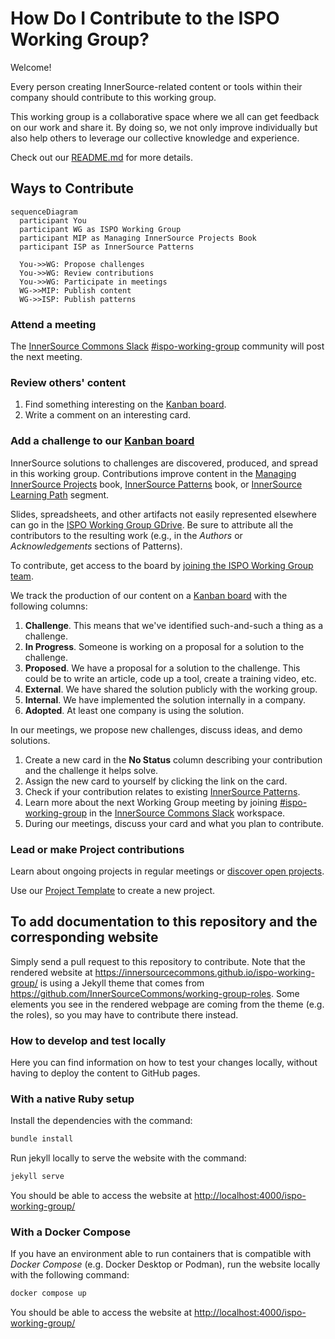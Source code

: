 # How Do I Contribute to the ISPO Working Group?

Welcome!

Every person creating InnerSource-related content or tools within their
company should contribute to this working group.

This working group is a collaborative space where we all can get feedback on
our work and share it. By doing so, we not only improve individually but also
help others to leverage our collective knowledge and experience.

Check out our [README.md] for more details.

## Ways to Contribute

```mermaid
sequenceDiagram
  participant You
  participant WG as ISPO Working Group
  participant MIP as Managing InnerSource Projects Book
  participant ISP as InnerSource Patterns

  You->>WG: Propose challenges
  You->>WG: Review contributions
  You->>WG: Participate in meetings
  WG->>MIP: Publish content
  WG->>ISP: Publish patterns
```

### Attend a meeting

The [InnerSource Commons Slack] [#ispo-working-group] community will post the
next meeting.

### Review others' content

1. Find something interesting on the [Kanban board].
1. Write a comment on an interesting card.

### Add a challenge to our [Kanban board]

InnerSource solutions to challenges are discovered, produced, and spread in
this working group. Contributions improve content in the
[Managing InnerSource Projects] book, [InnerSource Patterns] book, or
[InnerSource Learning Path] segment.

Slides, spreadsheets, and other artifacts not easily represented elsewhere can
go in the [ISPO Working Group GDrive]. Be sure to attribute all the
contributors to the resulting work (e.g., in the _Authors_ or
_Acknowledgements_ sections of Patterns).

To contribute, get access to the board by [joining the ISPO Working Group team].

We track the production of our content on a [Kanban board] with the following
columns:

1. **Challenge**. This means that we've identified such-and-such a thing as a
   challenge.
1. **In Progress**. Someone is working on a proposal for a solution to the
   challenge.
1. **Proposed**. We have a proposal for a solution to the challenge.
   This could be to write an article, code up a tool, create a training video,
   etc.
1. **External**. We have shared the solution publicly with the working group.
1. **Internal**. We have implemented the solution internally in a company.
1. **Adopted**. At least one company is using the solution.

In our meetings, we propose new challenges, discuss ideas, and demo solutions.

1. Create a new card in the **No Status** column describing your contribution
   and the challenge it helps solve.
1. Assign the new card to yourself by clicking the link on the card.
1. Check if your contribution relates to existing [InnerSource Patterns].
1. Learn more about the next Working Group meeting by joining
   [#ispo-working-group] in the [InnerSource Commons Slack] workspace.
1. During our meetings, discuss your card and what you plan to contribute.

### Lead or make Project contributions

Learn about ongoing projects in regular meetings or [discover open projects](https://github.com/InnerSourceCommons/ispo-working-group/projects?query=is%3Aopen).

Use our [Project Template] to create a new project.

## To add documentation to this repository and the corresponding website

Simply send a pull request to this repository to contribute.
Note that the rendered website at
<https://innersourcecommons.github.io/ispo-working-group/> is using a Jekyll
theme that comes from
<https://github.com/InnerSourceCommons/working-group-roles>.
Some elements you see in the rendered webpage are coming from the theme
(e.g. the roles), so you may have to contribute there instead.

### How to develop and test locally

Here you can find information on how to test your changes locally, without
having to deploy the content to GitHub pages.

### With a native Ruby setup

Install the dependencies with the command:

```sh
bundle install
```

Run jekyll locally to serve the website with the command:

```sh
jekyll serve
```

You should be able to access the website at <http://localhost:4000/ispo-working-group/>

### With a Docker Compose

If you have an environment able to run containers that is compatible with
_Docker Compose_ (e.g. Docker Desktop or Podman), run the website locally with
the following command:

```sh
docker compose up
```

You should be able to access the website at <http://localhost:4000/ispo-working-group/>

[Kanban board]: https://github.com/orgs/InnerSourceCommons/projects/4/views/1
[joining the ISPO Working Group team]: https://github.com/InnerSourceCommons/ispo-working-group/issues/new/choose
[#ispo-working-group]: https://app.slack.com/client/T04PXKRM0/C04DT6NQX7G
[InnerSource Commons Slack]: https://innersourcecommons.org/slack
[README.md]: ./README.md
[InnerSource Learning Path]: https://github.com/InnerSourceCommons/InnerSourceLearningPath
[ISPO Working Group GDrive]: https://drive.google.com/drive/folders/1zhP_wQQFf1cIHnkTUZtBGuLhEUYXzvlC
[Project Template]: https://github.com/orgs/InnerSourceCommons/projects/18?query=is%3Aopen+sort%3Aupdated-desc
[InnerSource Patterns]: https://github.com/InnerSourceCommons/InnerSourcePatterns#list-of-patterns
[Managing InnerSource Projects]: https://github.com/InnerSourceCommons/managing-inner-source-projects
